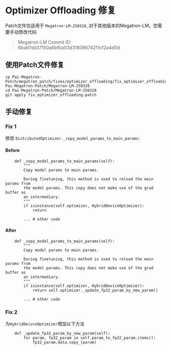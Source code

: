 # Optimizer Offloading 修复

Patch文件仅适用于 `Megatron-LM-250328`, 对于其他版本的Megatron-LM，您需要手动修改代码

> Megatron-LM Commit ID: 6ba97dd37150a6bfba03d31808674211cf2a4d0d

## 使用Patch文件修复

```
cp Pai-Megatron-Patch/megatron_patch/fixes/optimizer_offloading/fix_optimizer_offloading.patch Pai-Megatron-Patch/Megatron-LM-250328
cd Pai-Megatron-Patch/Megatron-LM-250328
git apply fix_optimizer_offloading.patch
```

## 手动修复

### Fix 1
修改 `DistributedOptimizer._copy_model_params_to_main_params`:

#### Before
```
    def _copy_model_params_to_main_params(self):
        """
        Copy model params to main params.

        During finetuning, this method is used to reload the main params from
        the model params. This copy does not make use of the grad buffer as
        an intermediary.
        """
        if isinstance(self.optimizer, HybridDeviceOptimizer):
            return

        ... # other code
```

#### After

```
    def _copy_model_params_to_main_params(self):
        """
        Copy model params to main params.

        During finetuning, this method is used to reload the main params from
        the model params. This copy does not make use of the grad buffer as
        an intermediary.
        """
        if isinstance(self.optimizer, HybridDeviceOptimizer):
            return self.optimizer._update_fp32_param_by_new_param()

        ... # other code
```

### Fix 2

为`HybridDeivceOptimizer`增加以下方法
```
    def _update_fp32_param_by_new_param(self):
        for param, fp32_param in self.param_to_fp32_param.items():
            fp32_param.data.copy_(param)
```